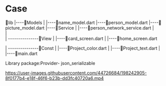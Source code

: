 # Case
📁lib
|----📁Models
|        |----🎯name_model.dart
         |----🎯person_model.dart
         |----🎯picture_model.dart
|----📁Service
|        |----🎯person_network_service.dart
|              
|             
| ---------------📁View
|                  |----🎯card_screen.dart
|                  |----🎯home_screen.dart

| ---------------📁Const
|                  |----🎯Project_color.dart
|                  |----🎯Project_text.dart
|                  
|----🎯main.dart

Library package:Provider- json_serializable


https://user-images.githubusercontent.com/44726684/198242905-8f0177b4-e18f-46f6-b23b-dd3fc40720a6.mp4

